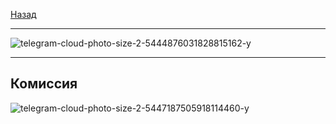 [Назад](toinf.md)
***
![telegram-cloud-photo-size-2-5444876031828815162-y](https://github.com/user-attachments/assets/caff583b-d607-4345-a4ae-12d947074151)
***
## Комиссия
![telegram-cloud-photo-size-2-5447187505918114460-y](https://github.com/user-attachments/assets/97c76e0a-5c19-40e5-84b9-2ec54e0261c2)
